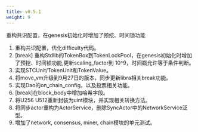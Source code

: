 ```yaml
---
title: v0.5.1
weight: 9
---
```


重构共识配置，在genesis初始化时增加了预挖、时间锁功能

<!--more-->

1. 重构共识配置，优化difficulty代码。
2. [break] 重构Stdlib的TokenBox到TokenLockPool，在genesis初始化时增加了预挖、时间锁功能,更新scaling_factor到
   10^9，时间戳允许等于条件判断。
3. 实现STCUnit/TokenUnit和TokenValue。
4. 将move_vm升级到9月27日的版本，同步更新libra相关break功能。
5. 实现Dao的on_chain_config，以及投票相关功能。
6. [break]在block_body中增加哈希字段。
7. 将U256 U512重新封装为uint模块，并实现相关转换方法。
8. 将同步actor重构为ActorService，删除SyncActor中的NetworkService泛型。
9. 增加了network, consensus, miner, chain模块的单元测试。
